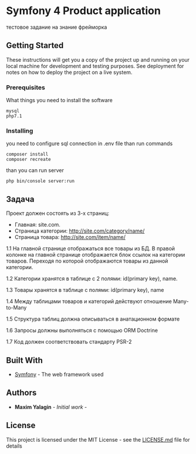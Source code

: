 # Symfony 4 Product application 

тестовое задание на знание фрейморка 

## Getting Started

These instructions will get you a copy of the project up and running on your local machine for development and testing purposes. See deployment for notes on how to deploy the project on a live system.

### Prerequisites

What things you need to install the software

```
mysql
php7.1
```

### Installing

you need to configure sql connection in .env file
than run commands

```
composer install
composer recreate
```

than you can run server

```
php bin/console server:run
```
##  Задача

Проект должен состоять из 3-х страниц:
- Главная: site.com.
- Страница категории: http://site.com/category/name/
- Страница товара: http://site.com/item/name/

1.1 На главной странице отображаться все товары из БД.
В правой колонке на главной странице отображается блок ссылок на категории товаров. Переходя по которой отображаются товары из данной категории.

1.2 Категории хранятся в таблице с 2 полями: id(primary key), name.

1.3 Товары хранятся в таблице с полями: id(primary key), name

1.4 Между таблицами товаров и категорий действуют отношение Many-to-Many

1.5 Структура таблиц должна описываться в анатационном формате

1.6 Запросы должны выполняться с помощью ORM Doctrine

1.7 Код должен соответствовать стандарту PSR-2


## Built With

* [Symfony](http://www.symfony.com/) - The web framework used



## Authors

* **Maxim Yalagin** - *Initial work* -
## License

This project is licensed under the MIT License - see the [LICENSE.md](LICENSE.md) file for details





